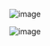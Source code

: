 ![image](https://github.com/user-attachments/assets/91f8934d-a9ff-4f11-a722-b7ec0067d32e)

![image](https://github.com/user-attachments/assets/186cd833-55a7-4bd7-9d36-c6ee805fcf56)
